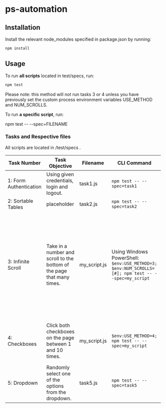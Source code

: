 # ps-automation

## Installation

Install the relevant node_modules specified in package.json by running:

```bash
npm install
```

## Usage

To run **all scripts** located in test/specs, run:

```bash
npm test
```

Please note: this method will not run tasks 3 or 4 unless you have previously set the custom process environment variables USE_METHOD and NUM_SCROLLS.

To run **a specific script**, run:

npm test -- --spec=FILENAME

### Tasks and Respective files

All scripts are located in /test/specs .

| Task Number   | Task Objective | Filename | CLI Command | Additional Notes |
| ------------- | -------------- | -------- | ----------- | --- |
| 1: Form Authentication | Using given credentials, login and logout. | task1.js | `npm test -- --spec=task1` | n/a |
| 2: Sortable Tables | placeholder | task2.js | `npm test -- --spec=task2` | n/a |
| 3: Infinite Scroll | Take in a number and scroll to the bottom of the page that many times. | my_script.js | Using Windows PowerShell: `$env:USE_METHOD=3; $env:NUM_SCROLLS=[#]; npm test -- --spec=my_script` | Replace `[#]` with the integer number of times you would like the program to scroll. For UNIX and LINUX systems, do not include `$env` or `;`. |
| 4: Checkboxes | Click both checkboxes on the page between 1 and 10 times. | my_script.js | `$env:USE_METHOD=4; npm test -- --spec=my_script` | For UNIX and LINUX systems, do not include `$env` or `;`. |
| 5: Dropdown | Randomly select one of the options from the dropdown. | task5.js | `npm test -- --spec=task5` | n/a |

